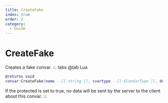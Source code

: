```yaml
---
title: CreateFake
index: true
order: 2
category:
  - Guide
---
```


# CreateFake
Creates a fake convar.
::: tabs
@tab Lua
```lua
@returns void
convar:CreateFake(name --[[ string ]], cvartype --[[ EConVarType ]], defaultValue --[[ Any* any ]], protected --[[ boolean ]])
```
If the protected is set to true, no data will be sent by the server to the client about this convar.
:::
